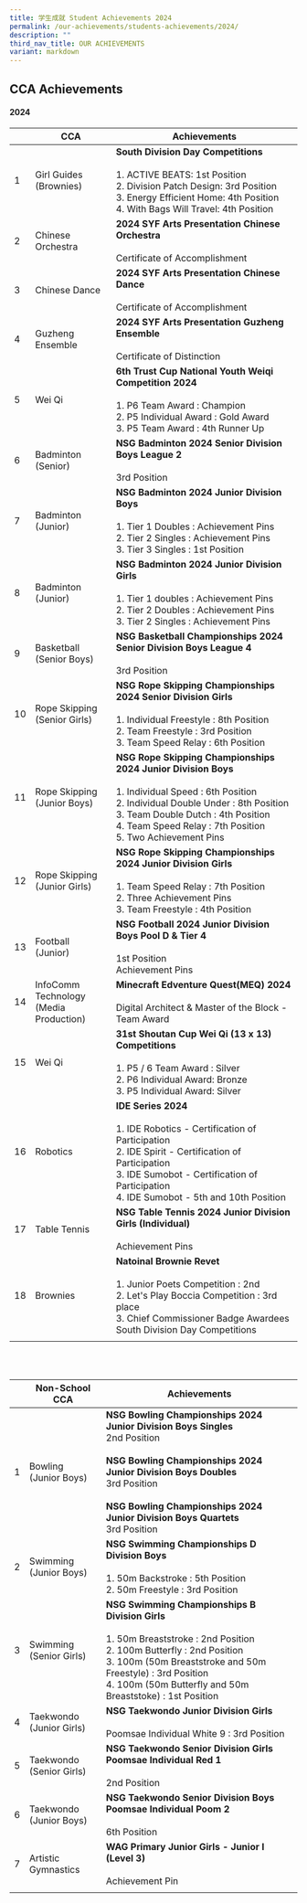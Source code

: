 ```yaml
---
title: 学生成就 Student Achievements 2024
permalink: /our-achievements/students-achievements/2024/
description: ""
third_nav_title: OUR ACHIEVEMENTS
variant: markdown
---
```

## CCA Achievements 

#### 2024



| | CCA| Achievements |
| -------- | -------- | -------- |
| 1     | Girl Guides (Brownies) | **South Division Day Competitions** <br><br>1.	ACTIVE BEATS: 1st Position <br>2. Division Patch Design: 3rd Position<br>3. Energy Efficient Home: 4th Position<br>4. With Bags Will Travel: 4th Position |
| 2    | Chinese Orchestra | **2024 SYF Arts Presentation Chinese Orchestra** <br><br>Certificate of Accomplishment |
| 3 | Chinese Dance  | **2024 SYF Arts Presentation Chinese Dance** <br><br>Certificate of Accomplishment |
| 4     | Guzheng Ensemble | **2024 SYF Arts Presentation Guzheng Ensemble**<br><br>Certificate of Distinction |
| 5     | Wei Qi | **6th Trust Cup National Youth Weiqi Competition 2024** <br><br>1.	P6 Team Award : Champion <br>2.	P5 Individual Award : Gold Award <br>3.	P5 Team Award : 4th Runner Up |
| 6     | Badminton<br>(Senior)  | **NSG Badminton 2024 Senior Division Boys League 2** <br><br>3rd Position|
|7|Badminton<br>(Junior) |**NSG Badminton 2024 Junior  Division Boys**<br><br>1. Tier 1 Doubles : Achievement Pins<br>2. Tier 2 Singles : Achievement Pins <br>3. Tier 3 Singles : 1st Position |
|8|Badminton<br>(Junior) |**NSG Badminton 2024 Junior Division Girls**<br><br>1. Tier 1 doubles : Achievement Pins<br>2. Tier 2 Doubles : Achievement Pins <br>3. Tier 2 Singles : Achievement Pins |
| 9    |Basketball<br>(Senior Boys)|**NSG Basketball Championships 2024 Senior Division Boys League 4** <br><br>3rd Position |
| 10     | Rope Skipping<br>(Senior Girls)|**NSG Rope Skipping Championships 2024 Senior Division Girls**<br><br>1.	Individual Freestyle : 8th Position <br>2.	Team Freestyle : 3rd Position<br>3.	Team Speed Relay : 6th Position    |
| 11     | Rope Skipping<br>(Junior Boys)| **NSG Rope Skipping Championships 2024  Junior Division Boys**<br><br>1.	Individual Speed : 6th Position<br>2.	Individual Double Under : 8th Position <br>3.	Team Double Dutch : 4th Position <br>4.	Team Speed Relay : 7th Position<br> 5.	Two Achievement Pins |
| 12    | Rope Skipping<br>(Junior Girls)| **NSG Rope Skipping Championships 2024 Junior Division Girls**<br><br>  1.	Team Speed Relay : 7th Position <br>2.	Three Achievement Pins<br>3.	Team Freestyle : 4th Position|
|13|Football <br> (Junior)|**NSG Football 2024 Junior Division Boys Pool D &amp; Tier 4** <br><br> 1st Position <br>Achievement Pins|
|14|InfoComm Technology <br>(Media Production)|**Minecraft Edventure Quest(MEQ) 2024** <br><br>Digital Architect &amp; Master of the Block - Team Award|
|15|Wei Qi|**31st Shoutan Cup Wei Qi (13 x 13) Competitions** <br><br>1. P5 / 6 Team Award : Silver<br>2. P6 Individual Award: Bronze<br>3. P5 Individual Award: Silver|
|16|Robotics|**IDE Series 2024** <br><br>1. IDE Robotics - Certification of Participation<br>2. IDE Spirit - Certification of Participation<br>3. IDE Sumobot - Certification of Participation<br>4.  IDE Sumobot  - 5th and 10th Position |
|17|Table Tennis|**NSG Table Tennis 2024 Junior Division Girls (Individual)**<br><br>Achievement Pins|
|18|Brownies|**Natoinal Brownie Revet**<br><br>1. Junior Poets Competition : 2nd<br>2. Let's Play Boccia Competition : 3rd place<br>3. Chief Commissioner Badge Awardees<br> South Division Day Competitions|
||||

<br>
<br>

| | Non-School CCA| Achievements |
| -------- | -------- | -------- |
| 1 | Bowling<br>(Junior Boys) | **NSG Bowling Championships 2024 Junior Division Boys Singles** <br>2nd Position<br><br> **NSG Bowling Championships 2024 Junior Division Boys Doubles**<br> 3rd Position<br><br>**NSG Bowling Championships 2024 Junior Division Boys Quartets** <br>3rd Position|
| 2 | Swimming<br>(Junior Boys)| **NSG Swimming Championships D Division Boys**<br><br>1.	50m Backstroke : 5th Position <br>2.	50m Freestyle : 3rd Position |
| 3 | Swimming <br>(Senior Girls) | **NSG Swimming Championships B Division Girls**<br><br>1. 50m Breaststroke : 2nd Position  <br> 2. 100m Butterfly : 2nd Position <br>3. 100m (50m Breaststroke and 50m Freestyle) : 3rd Position<br>4. 100m (50m Butterfly and 50m Breaststoke) : 1st Position|
| 4 |Taekwondo<br>(Junior Girls) |**NSG Taekwondo Junior Division Girls** <br><br> Poomsae Individual White 9 : 3rd Position|
| 5 | Taekwondo<br>(Senior Girls)|**NSG Taekwondo Senior Division Girls Poomsae Individual Red 1**<br><br>2nd Position |
| 6 | Taekwondo<br>(Junior Boys)|**NSG Taekwondo Senior Division Boys Poomsae Individual Poom 2**<br><br>6th Position  |
| 7 | Artistic Gymnastics| **WAG Primary Junior Girls - Junior I (Level 3)** <br><br>Achievement Pin |
|||